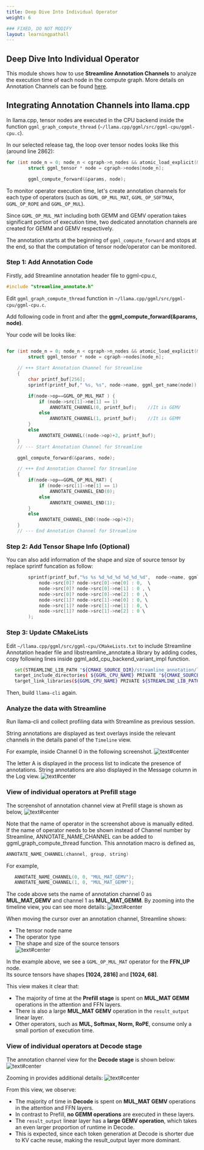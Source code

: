 ```yaml
---
title: Deep Dive Into Individual Operator
weight: 6

### FIXED, DO NOT MODIFY
layout: learningpathall
---
```


## Deep Dive Into Individual Operator

This module shows how to use **Streamline Annotation Channels** to analyze the execution time of each node in the compute graph. More details on Annotation Channels can be found [here](https://developer.arm.com/documentation/101816/9-7/Annotate-your-code/User-space-annotations/Group-and-Channel-annotations?lang=en).

## Integrating Annotation Channels into llama.cpp

In llama.cpp, tensor nodes are executed in the CPU backend inside the function `ggml_graph_compute_thread` (`~/llama.cpp/ggml/src/ggml-cpu/ggml-cpu.c`).  

In our selected release tag, the loop over tensor nodes looks like this (around line 2862):

```c
for (int node_n = 0; node_n < cgraph->n_nodes && atomic_load_explicit(&tp->abort, memory_order_relaxed) != node_n; node_n++) {
        struct ggml_tensor * node = cgraph->nodes[node_n];

        ggml_compute_forward(&params, node);
```

To monitor operator execution time, let's create annotation channels for each type of operators (such as `GGML_OP_MUL_MAT`, `GGML_OP_SOFTMAX`, `GGML_OP_ROPE` and `GGML_OP_MUL`).

Since `GGML_OP_MUL_MAT` including both GEMM and GEMV operation takes significant portion of execution time, two dedicated annotation channels are created for GEMM and GEMV respectively. 

The annotation starts at the beginning of `ggml_compute_forward` and stops at the end, so that the computation of tensor node/operator can be monitored. 

### Step 1: Add Annotation Code 

Firstly, add Streamline annotation header file to ggml-cpu.c,

```c
#include "streamline_annotate.h" 
```

Edit `ggml_graph_compute_thread` function in `~/llama.cpp/ggml/src/ggml-cpu/ggml-cpu.c`. 

Add following code in front and after the **ggml_compute_forward(&params, node)**. 

Your code will be looks like:

```c

for (int node_n = 0; node_n < cgraph->n_nodes && atomic_load_explicit(&tp->abort, memory_order_relaxed) != node_n; node_n++) {
        struct ggml_tensor * node = cgraph->nodes[node_n];
        
    // +++ Start Annotation Channel for Streamline
    {
        char printf_buf[256];
        sprintf(printf_buf," %s, %s", node->name, ggml_get_name(node)); 

        if(node->op==GGML_OP_MUL_MAT ) {
            if (node->src[1]->ne[1] == 1)
                ANNOTATE_CHANNEL(0, printf_buf);    //It is GEMV
            else    
                ANNOTATE_CHANNEL(1, printf_buf);    //It is GEMM
        }
        else
            ANNOTATE_CHANNEL((node->op)+2, printf_buf);
    }
    // --- Start Annotation Channel for Streamline

    ggml_compute_forward(&params, node);

    // +++ End Annotation Channel for Streamline
    {
        if(node->op==GGML_OP_MUL_MAT) {
            if (node->src[1]->ne[1] == 1)
                ANNOTATE_CHANNEL_END(0);
            else
                ANNOTATE_CHANNEL_END(1);
        }
        else
            ANNOTATE_CHANNEL_END((node->op)+2);
    }
    // --- End Annotation Channel for Streamline
```

### Step 2: Add Tensor Shape Info (Optional) 

You can also add information of the shape and size of source tensor by replace sprintf funcation as follow:

```c
        sprintf(printf_buf,"%s %s %d_%d_%d %d_%d_%d",  node->name, ggml_get_name(node), \
            node->src[0]? node->src[0]->ne[0] : 0,  \
            node->src[0]? node->src[0]->ne[1] : 0 , \
            node->src[0]? node->src[0]->ne[2] : 0 ,\
            node->src[1]? node->src[1]->ne[0] : 0, \
            node->src[1]? node->src[1]->ne[1] : 0, \
            node->src[1]? node->src[1]->ne[2] : 0 \
        ); 
```

### Step 3: Update CMakeLists 

Edit `~/llama.cpp/ggml/src/ggml-cpu/CMakeLists.txt` to include Streamline Annotation header file and libstreamline_annotate.a library by adding codes, copy following lines inside ggml_add_cpu_backend_variant_impl function.

```bash
   set(STREAMLINE_LIB_PATH "${CMAKE_SOURCE_DIR}/streamline_annotation/libstreamline_annotate.a")
   target_include_directories( ${GGML_CPU_NAME} PRIVATE "${CMAKE_SOURCE_DIR}/streamline_annotation")
   target_link_libraries(${GGML_CPU_NAME} PRIVATE ${STREAMLINE_LIB_PATH} )
```

Then, build `llama-cli` again.

### Analyze the data with Streamline

Run llama-cli and collect profiling data with Streamline as previous session.

String annotations are displayed as text overlays inside the relevant channels in the details panel of the `Timeline` view.

For example, inside Channel 0 in the following screenshot. 
![text#center](images/deep_dive_1.png "Figure 16. Annotation Channel")

The letter A is displayed in the process list to indicate the presence of annotations. 
String annotations are also displayed in the Message column in the Log view.
![text#center](images/deep_dive_2.png "Figure 17. Annotation log")


### View of individual operators at Prefill stage

The screenshot of annotation channel view at Prefill stage is shown as below,
![text#center](images/prefill_annotation_channel.png "Figure 18. Annotation Channel at Prefill stage")

Note that the name of operator in the screenshot above is manually edited. If the name of operator needs to be shown instead of Channel number by Streamline, ANNOTATE_NAME_CHANNEL can be added to ggml_graph_compute_thread function. 
This annotation macro is defined as,  

```c
ANNOTATE_NAME_CHANNEL(channel, group, string)
```

For example, 
```c
   ANNOTATE_NAME_CHANNEL(0, 0, "MUL_MAT_GEMV");
   ANNOTATE_NAME_CHANNEL(1, 0, "MUL_MAT_GEMM"); 
```

The code above sets the name of annotation channel 0 as **MUL_MAT_GEMV** and channel 1 as **MUL_MAT_GEMM**.
By zooming into the timeline view, you can see more details:
![text#center](images/prefill_annotation_channel_2.png "Figure 19. Annotation Channel at Decode stage")


When moving the cursor over an annotation channel, Streamline shows:  
- The tensor node name  
- The operator type  
- The shape and size of the source tensors  
![text#center](images/prefill_annotation_channel_3.png "Figure 20. Annotation Channel Zoom in")

In the example above, we see a `GGML_OP_MUL_MAT` operator for the **FFN_UP** node.  
Its source tensors have shapes **[1024, 2816]** and **[1024, 68]**.  

This view makes it clear that:  
- The majority of time at the **Prefill stage** is spent on **MUL_MAT GEMM** operations in the attention and FFN layers.  
- There is also a large **MUL_MAT GEMV** operation in the `result_output` linear layer.  
- Other operators, such as **MUL, Softmax, Norm, RoPE**, consume only a small portion of execution time.

### View of individual operators at Decode stage
The annotation channel view for the **Decode stage** is shown below:
![text#center](images/decode_annotation_channel.png "Figure 21. Annotation Channel at Decode stage")

Zooming in provides additional details:
![text#center](images/decode_annotation_channel_2.png "Figure 22. Annotation Channel string")

From this view, we observe:  
- The majority of time in **Decode** is spent on **MUL_MAT GEMV** operations in the attention and FFN layers.  
- In contrast to Prefill, **no GEMM operations** are executed in these layers.  
- The `result_output` linear layer has a **large GEMV operation**, which takes an even larger proportion of runtime in Decode.  
- This is expected, since each token generation at Decode is shorter due to KV cache reuse, making the result_output layer more dominant.  

